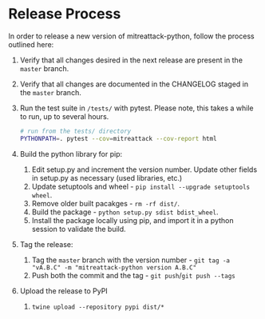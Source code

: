 # Release Process

In order to release a new version of mitreattack-python, follow the process outlined here:

1. Verify that all changes desired in the next release are present in the `master` branch.
2. Verify that all changes are documented in the CHANGELOG staged in the `master` branch.
3. Run the test suite in `/tests/` with pytest.
   Please note, this takes a while to run, up to several hours.

   ```bash
   # run from the tests/ directory
   PYTHONPATH=. pytest --cov=mitreattack --cov-report html
   ```

4. Build the python library for pip:
   1. Edit setup.py and increment the version number.
      Update other fields in setup.py as necessary (used libraries, etc.)
   2. Update setuptools and wheel - `pip install --upgrade setuptools wheel`.
   3. Remove older built pacakges - `rm -rf dist/`.
   4. Build the package - `python setup.py sdist bdist_wheel`.
   5. Install the package locally using pip, and import it in a python session to validate the build.
5. Tag the release:
   1. Tag the `master` branch with the version number - `git tag -a "vA.B.C" -m "mitreattack-python version A.B.C"`
   2. Push both the commit and the tag - `git push`/`git push --tags`
6. Upload the release to PyPI
   1. `twine upload --repository pypi dist/*`
